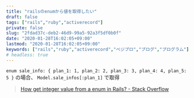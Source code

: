 ```yaml
---
title: "railsのenumから値を取得したい"
draft: false
tags: ["rails","ruby","activerecord"]
private: false
slug: "2fdad37c-deb2-46d9-99a5-92a3f5df0b0f"
date: "2020-01-28T16:02:05+09:00"
lastmod: "2020-01-28T16:02:05+09:00"
keywords: ["rails","ruby","activerecord","ベジプロ","プログ","プログラム"]
# headless: true
---
```


`enum sale_info: { plan_1: 1, plan_2: 2, plan_3: 3, plan_4: 4, plan_5: 5 }` の場合、 `Model.sale_infos[:plan_1]` で取得

> [How get integer value from a enum in Rails? - Stack Overflow](https://stackoverflow.com/questions/25570209/how-get-integer-value-from-a-enum-in-rails)
